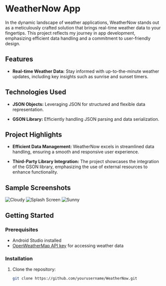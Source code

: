 # WeatherNow App

In the dynamic landscape of weather applications, WeatherNow stands out as a meticulously crafted solution that brings real-time weather data to your fingertips. This project reflects my journey in app development, emphasizing efficient data handling and a commitment to user-friendly design.

## Features

- **Real-time Weather Data:** Stay informed with up-to-the-minute weather updates, including key insights such as sunrise and sunset timers.

## Technologies Used

- **JSON Objects:** Leveraging JSON for structured and flexible data representation.
  
- **GSON Library:** Efficiently handling JSON parsing and data serialization.

## Project Highlights

- **Efficient Data Management:** WeatherNow excels in streamlined data handling, ensuring a smooth and responsive user experience.

- **Third-Party Library Integration:** The project showcases the integration of the GSON library, emphasizing the use of external resources to enhance functionality.

## Sample Screenshots

![Cloudy](Cloudy.jpeg)
![Splash Screen](SplashScreen.jpeg)
![Sunny](Sunny.jpeg)

## Getting Started

### Prerequisites

- Android Studio installed
- [OpenWeatherMap API key](https://openweathermap.org/appid) for accessing weather data

### Installation

1. Clone the repository:

   ```bash
   git clone https://github.com/yourusername/WeatherNow.git
